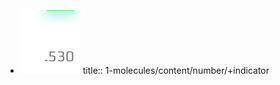 - ![](https://raw.githubusercontent.com/cybercongress/prism/img-upload/components/1-molecules/content/number+indicator.png)
  title:: 1-molecules/content/number/+indicator